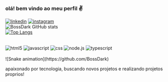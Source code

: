 ### olá! bem vindo ao meu perfil ✌️

[![linkedin](https://img.shields.io/badge/LinkedIn-0077B5?style=for-the-badge&logo=linkedin&logoColor=white)](https://www.linkedin.com/in/rian-calile-874733248)
[![instagram](https://img.shields.io/badge/Instagram-E4405F?style=for-the-badge&logo=instagram&logoColor=white)](https://https://www.instagram.com/rian_calile/)</br>
![BossDark GitHub stats](https://github-readme-stats.vercel.app/api?username=BossDark&show_icons=true&theme=tokyonight)</br>
[![Top Langs](https://github-readme-stats.vercel.app/api/top-langs/?username=BossDark&layout=compact)](https://github.com/anuraghazra/github-readme-stats)
<div style="display: inline_block"></br>
 <img align="center" alt="html5" src="https://img.shields.io/badge/HTML-239120?style=for-the-badge&logo=html5&logoColor=white"/>
 <img align="center" alt="javascript" src="https://img.shields.io/badge/JavaScript-F7DF1E?style=for-the-badge&logo=javascript&logoColor=black"/>
 <img align="center" alt="css" src="https://img.shields.io/badge/CSS-239120?&style=for-the-badge&logo=css3&logoColor=white"/>
 <img align="center" alt="node.js" src="https://img.shields.io/badge/Node.js-43853D?style=for-the-badge&logo=node.js&logoColor=white"/>
 <img align="center" alt="typescript" src="https://img.shields.io/badge/TypeScript-007ACC?style=for-the-badge&logo=typescript&logoColor=white"/>
</div></br>
![Snake animation](https://github.com/BossDark)

apaixonado por tecnologia, buscando novos projetos e realizando projetos proprios!
